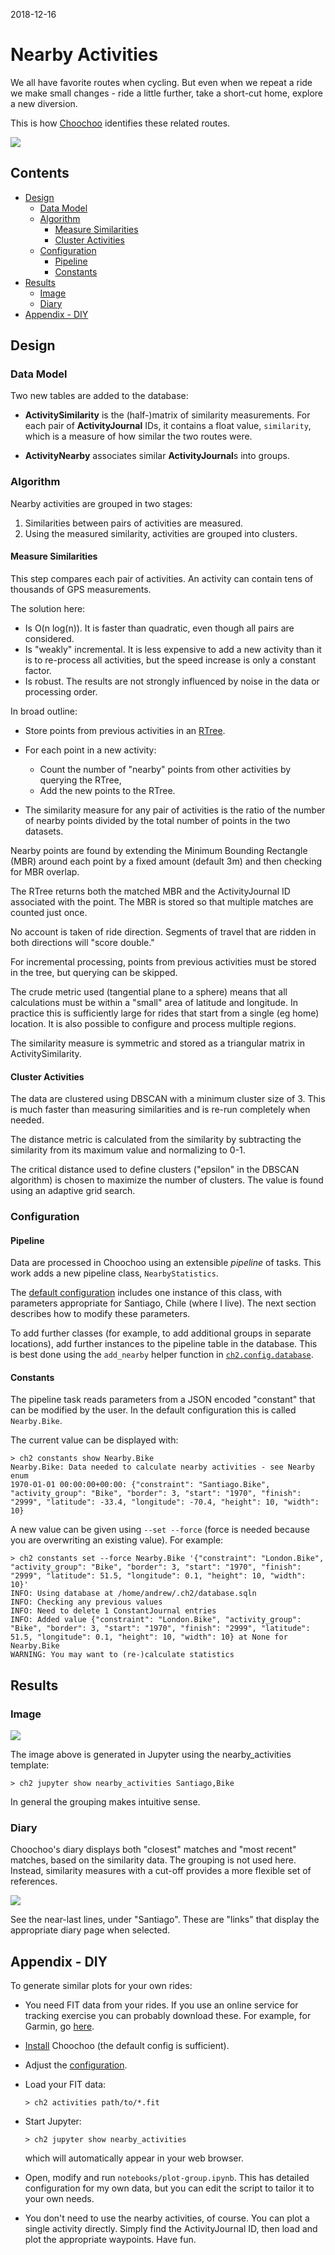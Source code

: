 
2018-12-16

# Nearby Activities

We all have favorite routes when cycling.  But even when we repeat a
ride we make small changes - ride a little further, take a short-cut
home, explore a new diversion.

This is how [Choochoo](index) identifies these related routes.

![](nearby-santiago.png)

## Contents

  * [Design](#design)
    * [Data Model](#data-model)
    * [Algorithm](#algorithm)
      * [Measure Similarities](#measure-similarities)
      * [Cluster Activities](#cluster-activities)
    * [Configuration](#configuration)
      * [Pipeline](#pipeline)
      * [Constants](#constants)
  * [Results](#results)
    * [Image](#image)
    * [Diary](#diary)
  * [Appendix - DIY](#appendix---diy)

## Design

### Data Model

Two new tables are added to the database:

  * **ActivitySimilarity** is the (half-)matrix of similarity
    measurements.  For each pair of **ActivityJournal** IDs, it
    contains a float value, `similarity`, which is a measure of how
    similar the two routes were.

  * **ActivityNearby** associates similar **ActivityJournal**s into
    groups.

### Algorithm

Nearby activities are grouped in two stages:

  1. Similarities between pairs of activities are measured.
  2. Using the measured similarity, activities are grouped into
     clusters.

#### Measure Similarities

This step compares each pair of activities.  An activity can contain
tens of thousands of GPS measurements.

The solution here:

  * Is O(n log(n)).  It is faster than quadratic, even though all pairs
    are considered.
  * Is "weakly" incremental.  It is less expensive to add a new
    activity than it is to re-process all activities, but the speed
    increase is only a constant factor.
  * Is robust.  The results are not strongly influenced by noise in
    the data or processing order.

In broad outline:

  * Store points from previous activities in an [RTree](rtree).

  * For each point in a new activity:
    * Count the number of "nearby" points from other activities
      by querying the RTree,
    * Add the new points to the RTree.

  * The similarity measure for any pair of activities is the ratio of
    the number of nearby points divided by the total number of
    points in the two datasets.

Nearby points are found by extending the Minimum Bounding Rectangle
(MBR) around each point by a fixed amount (default 3m) and then
checking for MBR overlap.

The RTree returns both the matched MBR and the ActivityJournal ID
associated with the point.  The MBR is stored so that multiple matches
are counted just once.

No account is taken of ride direction.  Segments of travel that are
ridden in both directions will "score double."

For incremental processing, points from previous activities must be
stored in the tree, but querying can be skipped.

The crude metric used (tangential plane to a sphere) means that all
calculations must be within a "small" area of latitude and longitude.
In practice this is sufficiently large for rides that start from a
single (eg home) location.  It is also possible to configure and
process multiple regions.

The similarity measure is symmetric and stored as a triangular matrix
in ActivitySimilarity.

#### Cluster Activities

The data are clustered using DBSCAN with a minimum cluster size of 3.
This is much faster than measuring similarities and is re-run
completely when needed.

The distance metric is calculated from the similarity by subtracting
the similarity from its maximum value and normalizing to 0-1.

The critical distance used to define clusters ("epsilon" in the DBSCAN
algorithm) is chosen to maximize the number of clusters.  The
value is found using an adaptive grid search.

### Configuration

#### Pipeline

Data are processed in Choochoo using an extensible *pipeline* of
tasks.  This work adds a new pipeline class, `NearbyStatistics`.

The [default configuration](getting-started#default-config) includes
one instance of this class, with parameters appropriate for Santiago,
Chile (where I live).  The next section describes how to modify these
parameters.

To add further classes (for example, to add additional groups in
separate locations), add further instances to the pipeline table in
the database.  This is best done using the `add_nearby` helper
function in
[`ch2.config.database`](https://github.com/andrewcooke/choochoo/blob/master/ch2/config/database.py).

#### Constants

The pipeline task reads parameters from a JSON encoded "constant" that
can be modified by the user.  In the default configuration this is
called `Nearby.Bike`.

The current value can be displayed with:

    > ch2 constants show Nearby.Bike
    Nearby.Bike: Data needed to calculate nearby activities - see Nearby enum
    1970-01-01 00:00:00+00:00: {"constraint": "Santiago.Bike", "activity_group": "Bike", "border": 3, "start": "1970", "finish": "2999", "latitude": -33.4, "longitude": -70.4, "height": 10, "width": 10}

A new value can be given using `--set --force` (force is needed
because you are overwriting an existing value).  For example:

    > ch2 constants set --force Nearby.Bike '{"constraint": "London.Bike", "activity_group": "Bike", "border": 3, "start": "1970", "finish": "2999", "latitude": 51.5, "longitude": 0.1, "height": 10, "width": 10}'
    INFO: Using database at /home/andrew/.ch2/database.sqln
    INFO: Checking any previous values
    INFO: Need to delete 1 ConstantJournal entries
    INFO: Added value {"constraint": "London.Bike", "activity_group": "Bike", "border": 3, "start": "1970", "finish": "2999", "latitude": 51.5, "longitude": 0.1, "height": 10, "width": 10} at None for Nearby.Bike
    WARNING: You may want to (re-)calculate statistics

## Results

### Image

![](nearby-santiago.png)

The image above is generated in Jupyter using the nearby_activities
template:

    > ch2 jupyter show nearby_activities Santiago,Bike

In general the grouping makes intuitive sense.

### Diary

Choochoo's diary displays both "closest" matches and "most recent"
matches, based on the similarity data.  The grouping is not used here.
Instead, similarity measures with a cut-off provides a more flexible
set of references.

![](nearby-diary.png)

See the near-last lines, under "Santiago".  These are "links" that
display the appropriate diary page when selected.

## Appendix - DIY

To generate similar plots for your own rides:

  * You need FIT data from your rides.  If you use an online service
    for tracking exercise you can probably download these.  For
    example, for Garmin, go
    [here](https://www.garmin.com/en-US/account/datamanagement/).

  * [Install](getting-started) Choochoo (the default config is
    sufficient).

  * Adjust the [configuration](#constants).

  * Load your FIT data:

        > ch2 activities path/to/*.fit

  * Start Jupyter:

        > ch2 jupyter show nearby_activities 

    which will automatically appear in your web browser.

  * Open, modify and run `notebooks/plot-group.ipynb`.  This has
    detailed configuration for my own data, but you can edit the
    script to tailor it to your own needs.

  * You don't need to use the nearby activities, of course.  You can
    plot a single activity directly.  Simply find the ActivityJournal
    ID, then load and plot the appropriate waypoints.  Have fun.
